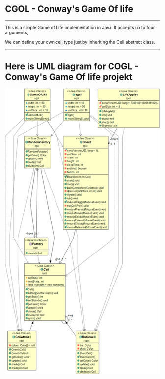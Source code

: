 # CGOL - Conway's Game Of life
----------------------------------------------------------------------
This is a simple Game of Life implementation in Java. It accepts up to
four arguments,

We can define your own cell type just by inheriting the Cell abstract
class.

----------------------------------------------------------------------
# Here is UML diagram for COGL - Conway's Game Of life projekt 

![alt text](https://github.com/vamsee9/CGOL/blob/master/CGL.png)
